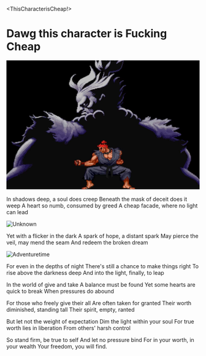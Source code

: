 <ThisCharacterisCheap!>
<h1>Dawg this character is Fucking Cheap</h1>

![akuma](akuma.jpg)
<html>
<head>
<link rel="stylesheet" href="mystyle.css">
</head>
<body>



<p>In shadows deep, a soul does creep
Beneath the mask of deceit does it weep
A heart so numb, consumed by greed
A cheap facade, where no light can lead
  
![Unknown](mrcrabs.jpeg)

Yet with a flicker in the dark
A spark of hope, a distant spark
May pierce the veil, may mend the seam
And redeem the broken dream

![Adventuretime](Cheapcharacter.jpg)

For even in the depths of night
There's still a chance to make things right
To rise above the darkness deep
And into the light, finally, to leap
</p>

<p>In the world of give and take
A balance must be found
Yet some hearts are quick to break
When pressures do abound

For those who freely give their all
Are often taken for granted
Their worth diminished, standing tall
Their spirit, empty, ranted

But let not the weight of expectation
Dim the light within your soul
For true worth lies in liberation
From others' harsh control

So stand firm, be true to self
And let no pressure bind
For in your worth, in your wealth
Your freedom, you will find.

</p>

</body>
</html>


